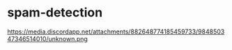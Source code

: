 # spam-detection

https://media.discordapp.net/attachments/882648774185459733/984850347346514010/unknown.png
